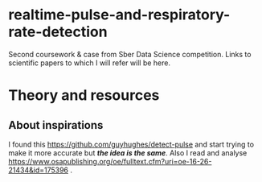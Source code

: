 # realtime-pulse-and-respiratory-rate-detection
Second coursework &amp; case from Sber Data Science competition. Links to scientific papers to which I will refer will be here.
# Theory and resources
## About inspirations
I found this https://github.com/guyhughes/detect-pulse  and start trying to make it more accurate but ***the idea is the same***.
Also I read and analyse https://www.osapublishing.org/oe/fulltext.cfm?uri=oe-16-26-21434&id=175396 .
